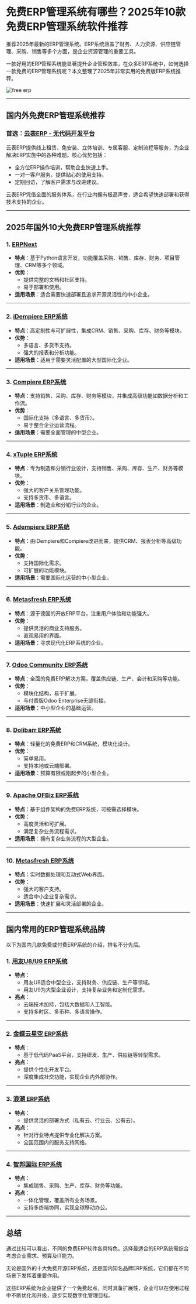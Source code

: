 # 免费ERP管理系统有哪些？2025年10款免费ERP管理系统软件推荐

推荐2025年最新的ERP管理系统。ERP系统涵盖了财务、人力资源、供应链管理、采购、销售等多个方面，是企业资源管理的重要工具。

一款好用的ERP管理系统能显著提升企业管理效率，在众多ERP系统中，如何选择一款免费的ERP管理系统呢？本文整理了2025年非常实用的免费版ERP系统推荐。

![free erp](https://github.com/user-attachments/assets/6131024d-b437-4832-bda7-b7bccdc2f287)

---

## **国内外免费ERP管理系统推荐**

### **首选：[云表ERP - 无代码开发平台](https://www.iyunbiao.com/)**

云表ERP提供线上租赁、免安装、立体培训、专属客服、定制流程等服务，为企业解决ERP实施中的各种难题。核心优势包括：

- 全方位ERP操作培训，帮助企业快速上手。
- 一对一客户服务，提供贴心的使用支持。
- 定期回访，了解客户需求与改进建议。

云表ERP凭借全面的服务体系，在行业内拥有极高声誉，适合希望快速部署和获得技术支持的企业。


---

## **2025年国外10大免费ERP管理系统推荐**

### **1. [ERPNext](https://erpnext.com)**
- **特点**：基于Python语言开发，功能覆盖采购、销售、库存、财务、项目管理、CRM等多个领域。
- **优势**：
  - 提供完整的文档和社区支持。
  - 易于部署和使用。
- **适用场景**：适合需要快速部署且追求开源灵活性的中小企业。

---

### **2. [iDempiere ERP系统](https://idempiere.org)**
- **特点**：高定制性与可扩展性，集成CRM、销售、采购、库存、财务等模块。
- **优势**：
  - 多语言、多货币支持。
  - 强大的报表和分析功能。
- **适用场景**：适用于需要灵活配置的大型国际化企业。

---

### **3. [Compiere ERP系统](https://www.compiere.com/products/enterprise-edition/)**
- **特点**：支持销售、采购、库存、财务等模块，并集成高级功能如数据分析和工作流。
- **优势**：
  - 国际化支持（多语言、多货币）。
  - 易于整合企业运营流程。
- **适用场景**：需要全面管理的中型企业。

---

### **4. [xTuple ERP系统](https://www.xtuple.com)**
- **特点**：专为制造和分销行业设计，支持销售、采购、库存、生产、财务等模块。
- **优势**：
  - 强大的客户关系管理功能。
  - 支持多货币、多语言。
- **适用场景**：制造业和分销行业的企业。

---

### **5. [Adempiere ERP系统](https://adempiere.net)**
- **特点**：由iDempiere和Compiere改进而来，提供CRM、报表分析等高级功能。
- **优势**：
  - 支持国际化需求。
  - 可扩展的功能模块。
- **适用场景**：需要国际化运营的中小型企业。

---

### **6. [Metasfresh ERP系统](https://metasfresh.com/en/)**
- **特点**：源于德国的开放ERP平台，注重用户体验和功能强大。
- **优势**：
  - 提供灵活的商业支持服务。
  - 直观易用的界面。
- **适用场景**：寻求现代化ERP系统的企业。

---

### **7. [Odoo Community ERP系统](https://www.odoo.com)**
- **特点**：全面的免费ERP解决方案，覆盖供应链、生产、会计和采购等功能。
- **优势**：
  - 模块化结构，易于扩展。
  - 与付费版Odoo Enterprise无缝衔接。
- **适用场景**：中小型企业的基础运营。

---

### **8. [Dolibarr ERP系统](https://www.dolibarr.org)**
- **特点**：轻量化的免费ERP和CRM系统，模块化设计。
- **优势**：
  - 简单易用。
  - 支持本地或云端部署。
- **适用场景**：预算有限或刚起步的小型企业。

---

### **9. [Apache OFBiz ERP系统](https://ofbiz.apache.org)**
- **特点**：基于组件架构的免费ERP系统，可按需选择模块。
- **优势**：
  - 高度灵活和可扩展。
  - 满足复杂业务流程需求。
- **适用场景**：拥有复杂业务流程的大型企业。

---

### **10. [Metasfresh ERP系统](https://metasfresh.com/en/)**
- **特点**：实时数据处理和互动式Web界面。
- **优势**：
  - 强大的客户支持。
  - 适合中小企业复杂需求。
- **适用场景**：快速扩展和灵活部署的企业。

---

## **国内常用的ERP管理系统品牌**

以下为国内几款免费或付费ERP系统的介绍，排名不分先后。

### **1. [用友U8/U9 ERP系统](https://www.yonyou.com)**
- **特点**：
  - 用友U8适合中型企业，支持财务、供应链、生产等领域。
  - 用友U9为大型企业设计，支持复杂业务和定制化需求。
- **亮点**：
  - 云端技术加持，包括大数据和人工智能。
  - 支持多时区、多币种、多语言操作。

---

### **2. [金蝶云星空 ERP系统](https://www.kingdee.com)**
- **特点**：
  - 基于低代码PaaS平台，支持研发、生产、供应链等转型需求。
- **亮点**：
  - 提供个性化开发平台。
  - 深度集成社交功能，实现企业内外部协作。

---

### **3. [浪潮 ERP系统](https://www.inspur.com)**
- **特点**：
  - 提供灵活的部署方式（私有云、行业云、公有云）。
- **亮点**：
  - 针对行业特点提供专业化解决方案。
  - 全国范围内的服务支持网络。

---

### **4. [智邦国际 ERP系统](https://www.zbintel.com)**
- **特点**：
  - 集成销售、采购、生产、库存、财务等功能。
- **亮点**：
  - 一体化管理，覆盖所有业务场景。
  - 支持多终端协同，实现全球移动办公。

---

## **总结**

通过比较可以看出，不同的免费ERP软件各具特色。选择最适合的ERP系统需综合考虑企业需求、预算及IT能力。

无论是国外的十大免费开源ERP系统，还是国内知名品牌ERP系统，它们都在不同场景下发挥着重要作用。

这些ERP系统为企业提供了一个免费起点，同时具备扩展性，企业可以在使用过程中不断优化和升级，逐步实现数字化管理目标。
